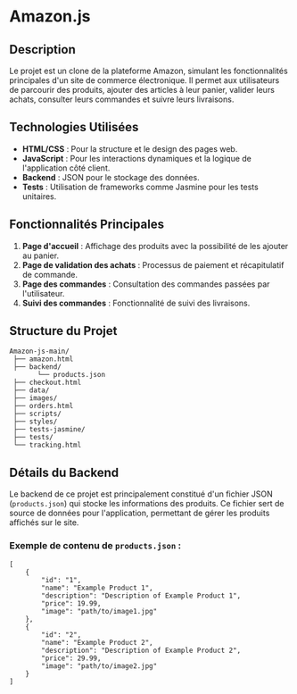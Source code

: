 # Amazon.js

## Description
Le projet est un clone de la plateforme Amazon, simulant les fonctionnalités principales d'un site de commerce électronique. 
Il permet aux utilisateurs de parcourir des produits, ajouter des articles à leur panier, valider leurs achats, consulter leurs commandes et suivre leurs livraisons.

## Technologies Utilisées
- **HTML/CSS** : Pour la structure et le design des pages web.
- **JavaScript** : Pour les interactions dynamiques et la logique de l'application côté client.
- **Backend** : JSON pour le stockage des données.
- **Tests** : Utilisation de frameworks comme Jasmine pour les tests unitaires.

## Fonctionnalités Principales
1. **Page d'accueil** : Affichage des produits avec la possibilité de les ajouter au panier.
2. **Page de validation des achats** : Processus de paiement et récapitulatif de commande.
3. **Page des commandes** : Consultation des commandes passées par l'utilisateur.
4. **Suivi des commandes** : Fonctionnalité de suivi des livraisons.

## Structure du Projet
```
Amazon-js-main/
 ├── amazon.html
 ├── backend/
       └── products.json
 ├── checkout.html
 ├── data/
 ├── images/
 ├── orders.html
 ├── scripts/
 ├── styles/
 ├── tests-jasmine/
 ├── tests/
 └── tracking.html
```

## Détails du Backend
Le backend de ce projet est principalement constitué d'un fichier JSON (`products.json`) qui stocke les informations des produits. 
Ce fichier sert de source de données pour l'application, permettant de gérer les produits affichés sur le site.

### Exemple de contenu de `products.json` :
```
[
    {
        "id": "1",
        "name": "Example Product 1",
        "description": "Description of Example Product 1",
        "price": 19.99,
        "image": "path/to/image1.jpg"
    },
    {
        "id": "2",
        "name": "Example Product 2",
        "description": "Description of Example Product 2",
        "price": 29.99,
        "image": "path/to/image2.jpg"
    }
]
```

